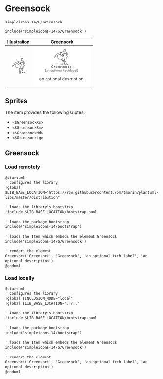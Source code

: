 # Greensock


```text
simpleicons-14/G/Greensock
```

```text
include('simpleicons-14/G/Greensock')
```



| Illustration | Greensock |
| :---: | :---: |
| ![illustration for Illustration](../../simpleicons-14/G/Greensock.png) | ![illustration for Greensock](../../simpleicons-14/G/Greensock.Local.png) |



## Sprites
The item provides the following sriptes:

- `<$GreensockXs>`
- `<$GreensockSm>`
- `<$GreensockMd>`
- `<$GreensockLg>`





## Greensock

### Load remotely
```plantuml
@startuml
' configures the library
!global $LIB_BASE_LOCATION="https://raw.githubusercontent.com/tmorin/plantuml-libs/master/distribution"

' loads the library's bootstrap
!include $LIB_BASE_LOCATION/bootstrap.puml

' loads the package bootstrap
include('simpleicons-14/bootstrap')

' loads the Item which embeds the element Greensock
include('simpleicons-14/G/Greensock')

' renders the element
Greensock('Greensock', 'Greensock', 'an optional tech label', 'an optional description')
@enduml
```

### Load locally
```plantuml
@startuml
' configures the library
!global $INCLUSION_MODE="local"
!global $LIB_BASE_LOCATION="../.."

' loads the library's bootstrap
!include $LIB_BASE_LOCATION/bootstrap.puml

' loads the package bootstrap
include('simpleicons-14/bootstrap')

' loads the Item which embeds the element Greensock
include('simpleicons-14/G/Greensock')

' renders the element
Greensock('Greensock', 'Greensock', 'an optional tech label', 'an optional description')
@enduml
```

